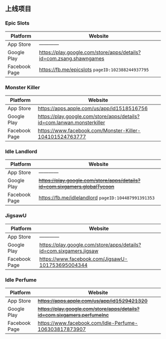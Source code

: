 ## 上线项目


### Epic Slots
Platform      |  Website
------------- | -------------
App Store     |  ————
Google Play   | https://play.google.com/store/apps/details?id=com.zsang.shawngames
Facebook Page | https://fb.me/epicslots  `pageID:102388244937795`


### Monster Killer
Platform      | Website
------------- | -------------
App Store     |  https://apps.apple.com/us/app/id1518516756
Google Play   |  https://play.google.com/store/apps/details?id=com.lanwan.monsterkiller
Facebook Page |  https://www.facebook.com/Monster-Killer-104101524763777


### Idle Landlord
Platform      | Website
------------- | -------------
App Store     |  ————
Google Play   |  ~~https://play.google.com/store/apps/details?id=com.sixgamers.globalTycoon~~
Facebook Page | https://fb.me/idlelandlord   `pageID:104487991391353`


### JigsawU
Platform      | Website
------------- | -------------
App Store     |  ————
Google Play   | https://play.google.com/store/apps/details?id=com.sixgamers.jigsaw
Facebook Page | https://www.facebook.com/JigsawU-101753695004344

### Idle Perfume
Platform      | Website
------------- | -------------
App Store     | ~~https://apps.apple.com/us/app/id1529421320~~
Google Play   | ~~https://play.google.com/store/apps/details?id=com.sixgamers.perfumeInc~~
Facebook Page | https://www.facebook.com/Idle-Perfume-106303817873907

